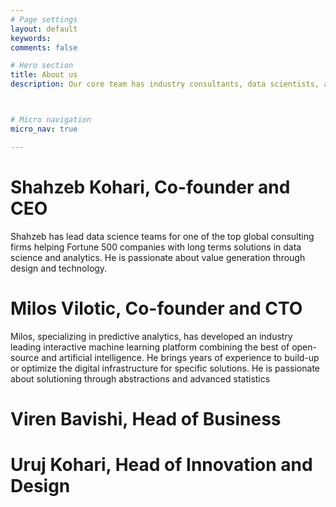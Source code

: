 ```yaml
---
# Page settings
layout: default
keywords:
comments: false

# Hero section
title: About us
description: Our core team has industry consultants, data scientists, and user experience experts. With over a decade of parallel experience.



# Micro navigation
micro_nav: true

---
```


# Shahzeb Kohari, Co-founder and CEO
Shahzeb has lead data science teams for one of the top global consulting firms helping Fortune 500 companies with long terms solutions in data science and analytics.
He is passionate about value generation through design and technology.


# Milos Vilotic, Co-founder and CTO
Milos, specializing in predictive analytics, has developed an industry leading interactive machine learning platform combining the best of open-source and artificial intelligence. He brings years of experience to build-up or optimize the digital infrastructure for specific solutions.
He is passionate about solutioning through abstractions and advanced statistics

# Viren Bavishi, Head of Business


# Uruj Kohari, Head of Innovation and Design

